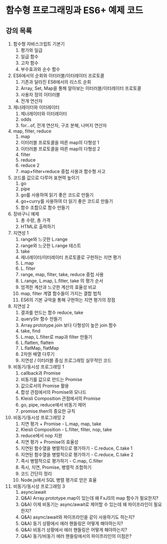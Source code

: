 # 함수형 프로그래밍과 ES6+ 예제 코드

## 강의 목록
1. 함수형 자바스크립트 기본기
    1. 평가와 일급
    2. 일급 함수
    3. 고차 함수
    4. 부수효과와 순수 함수
2. ES6에서의 순회와 이터러블/이터레이터 프로토콜
    1. 기존과 달라진 ES6에서의 리스트 순회
    2. Array, Set, Map을 통해 알아보는 이터러블/이터레이터 프로토콜
    3. 사용자 정의 이터러블
    4. 전개 연산자
3. 제너레이터와 이터레이터
    1. 제너레이터와 이터레이터
    2. odds
    3. for...of, 전개 연산자, 구조 분해, 나머지 연산자
4. map, filter, reduce
    1. map
    2. 이터러블 프로토콜을 따른 map의 다형성 1
    3. 이터러블 프로토콜을 따른 map의 다형성 2
    4. filter
    5. reduce
    6. reduce 2
    7. map+filter+reduce 중첩 사용과 함수형 사고
5. 코드를 값으로 다루어 표현력 높이기
    1. go
    2. pipe
    3. go를 사용하여 읽기 좋은 코드로 만들기
    4. go+curry를 사용하여 더 읽기 좋은 코드로 만들기
    5. 함수 조합으로 함수 만들기
6. 장바구니 예제
    1. 총 수량, 총 가격
    2. HTML로 출력하기
7. 지연성 1
    1. range와 느긋한 L.range
    2. range와 느긋한 L.range 테스트
    3. take
    4. 제너레이터/이터레이터 프로토콜로 구현하는 지연 평가
    5. L.map
    6. L. filter
    7. range, map, filter, take, reduce 중첩 사용
    8. L.range, L.map, L.filter, take 의 평가 순서
    9. 엄격한 계산과 느긋한 계산의 효율성 비교
    10. map, filter 계열 함수들이 가지는 결합 법칙
    11. ES6의 기본 규악을 통해 구현하는 지연 평가의 장점
8. 지연성 2
    1. 결과를 만드는 함수 reduce, take
    2. queryStr 함수 만들기
    3. Array.prototype.join 보다 다형성이 높은 join 함수
    4. take, find
    5. L.map, L.filter로 map과 filter 만들기
    6. L.flatten, flatten
    7. L.flatMap, flatMap
    8. 2차원 배열 다루기
    9. 지연성 / 이터러블 중심 프로그래밍 실무적인 코드
9. 비동기/동시성 프로그래밍 1
    1. callback과 Promise
    2. 비동기를 값으로 만드는 Promise
    3. 값으로서의 Promise 활용
    4. 합성 관점에서의 Promise와 모나드
    5. Kleisli Composition 관점에서의 Promise
    6. go, pipe, reduce에서 비동기 제어
    7. promise.then의 중요한 규칙
10. 비동기/동시성 프로그래밍 2
    1. 지연 평가 + Promise - L.map, map, take
    2. Kleisli Composition - L.filter, filter, nop, take
    3. reduce에서 nop 지원
    4. 지연 평가 + Promise의 효율성
    5. 지연된 함수열을 병렬적으로 평가하기 - C.reduce, C.take 1
    6. 지연된 함수열을 병렬적으로 평가하기 - C.reduce, C.take 2
    7. 즉시 병렬적으로 평가하기 - C.map, C.filter
    8. 즉시, 지연, Promise, 병렬적 조합하기
    9. 코드 간단히 정리
    10. Node.js에서 SQL 병렬 평가로 얻은 효율
11. 비동기/동시성 프로그래밍 3
    1. async/await
    2. Q&A) Array.prototype.map이 있는데 왜 FxJS의 map 함수가 필요한지?
    3. Q&A) 이제 비동기는 async/await로 제어할 수 있는데 왜 파이프라인이 필요한지?
    4. Q&A) async/await와 파이프라인을 같이 사용하기도 하는지?
    5. Q&A) 동기 상황에서 에러 핸들링은 어떻게 해야하는지?
    6. Q&A) 비동기 상황에서 에러 핸들링은 어떻게 해야하는지?
    7. Q&A) 동기/비동기 에러 핸들링에서의 파이프라인의 이점은?
